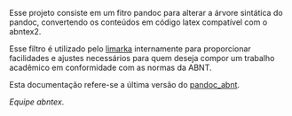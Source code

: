 Esse projeto consiste em um fitro pandoc para alterar a árvore sintática do pandoc, convertendo os conteúdos em código latex compatível com o abntex2.

Esse filtro é utilizado pelo [limarka](https://github.com/abntex/limarka) internamente para proporcionar facilidades e ajustes necessários para quem deseja compor um trabalho acadêmico em conformidade com as normas da ABNT.

Esta documentação refere-se a última versão do [pandoc_abnt](https://github.com/limarka/pandoc_abnt).

*Equipe abntex*.
